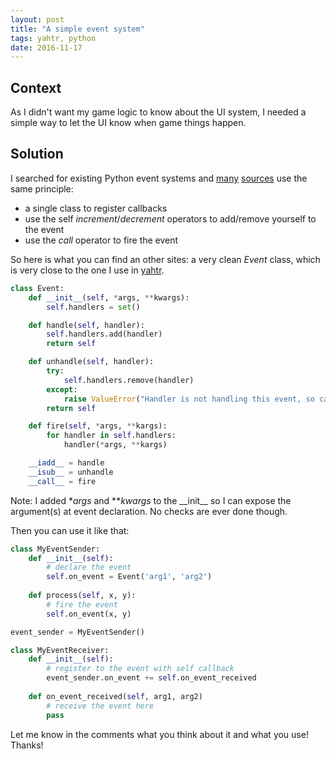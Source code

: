 ```yaml
---
layout: post
title: "A simple event system"
tags: yahtr, python
date: 2016-11-17
---
```


## Context

As I didn't want my game logic to know about the UI system, I needed a simple way to let the UI know when game things happen.


## Solution

I searched for existing Python event systems and [many](http://www.valuedlessons.com/2008/04/events-in-python.html) [sources](http://www.voidspace.org.uk/python/weblog/arch_d7_2007_02_03.shtml#e616) use the same principle: 

* a single class to register callbacks
* use the self *increment*/*decrement* operators to add/remove yourself to the event
* use the *call* operator to fire the event

So here is what you can find an other sites: a very clean *Event* class, which is very close to the one I use in [yahtr](https://github.com/fp12/yahtr).

``` python
class Event:
    def __init__(self, *args, **kwargs):
        self.handlers = set()

    def handle(self, handler):
        self.handlers.add(handler)
        return self

    def unhandle(self, handler):
        try:
            self.handlers.remove(handler)
        except:
            raise ValueError("Handler is not handling this event, so cannot unhandle it.")
        return self

    def fire(self, *args, **kargs):
        for handler in self.handlers:
            handler(*args, **kargs)

    __iadd__ = handle
    __isub__ = unhandle
    __call__ = fire
```

Note: I added **args* and ***kwargs* to the \_\_init\_\_ so I can expose the argument(s) at event declaration. No checks are ever done though.

Then you can use it like that:

```python
class MyEventSender:
    def __init__(self):
        # declare the event
        self.on_event = Event('arg1', 'arg2')
    
    def process(self, x, y):
        # fire the event
        self.on_event(x, y)

event_sender = MyEventSender()

class MyEventReceiver:
    def __init__(self):
        # register to the event with self callback
        event_sender.on_event += self.on_event_received
        
    def on_event_received(self, arg1, arg2)
        # receive the event here
        pass
```

Let me know in the comments what you think about it and what you use!
Thanks!
